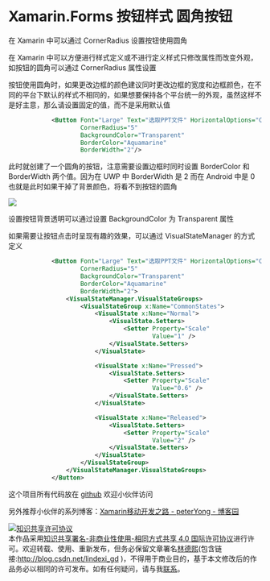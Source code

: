 # Xamarin.Forms 按钮样式 圆角按钮

在 Xamarin 中可以通过 CornerRadius 设置按钮使用圆角

<!--more-->
<!-- 发布 -->

在 Xamarin 中可以方便进行样式定义或不进行定义样式只修改属性而改变外观，如按钮的圆角可以通过 CornerRadius 属性设置

按钮使用圆角时，如果更改边框的颜色建议同时更改边框的宽度和边框颜色，在不同的平台下默认的样式不相同的，如果想要保持各个平台统一的外观，虽然这样不是好主意，那么请设置固定的值，而不是采用默认值

```xml
            <Button Font="Large" Text="选取PPT文件" HorizontalOptions="Center"
                    CornerRadius="5"
                    BackgroundColor="Transparent"
                    BorderColor="Aquamarine" 
                    BorderWidth="2"/>
```

此时就创建了一个圆角的按钮，注意需要设置边框时同时设置 BorderColor 和 BorderWidth 两个值。因为在 UWP 中 BorderWidth 是 2 而在 Android 中是 0 也就是此时如果干掉了背景颜色，将看不到按钮的圆角

<!-- ![](image/Xamarin.Forms 按钮样式 圆角按钮/Xamarin.Forms 按钮样式 圆角按钮0.png) -->

![](http://image.acmx.xyz/lindexi%2F202022318525421.jpg)

设置按钮背景透明可以通过设置 BackgroundColor 为 Transparent 属性

如果需要让按钮点击时呈现有趣的效果，可以通过 VisualStateManager 的方式定义

```xml
            <Button Font="Large" Text="选取PPT文件" HorizontalOptions="Center"
                    CornerRadius="5"
                    BackgroundColor="Transparent"
                    BorderColor="Aquamarine" 
                    BorderWidth="2">
                <VisualStateManager.VisualStateGroups>
                    <VisualStateGroup x:Name="CommonStates">
                        <VisualState x:Name="Normal">
                            <VisualState.Setters>
                                <Setter Property="Scale"
                                        Value="1" />
                            </VisualState.Setters>
                        </VisualState>

                        <VisualState x:Name="Pressed">
                            <VisualState.Setters>
                                <Setter Property="Scale"
                                        Value="0.6" />
                            </VisualState.Setters>
                        </VisualState>

                        <VisualState x:Name="Released">
                            <VisualState.Setters>
                                <Setter Property="Scale"
                                        Value="2" />
                            </VisualState.Setters>
                        </VisualState>
                    </VisualStateGroup>
                </VisualStateManager.VisualStateGroups>
            </Button>
```

这个项目所有代码放在 [github](https://github.com/lindexi/lindexi_gd/tree/9fdafab123302ae7d7a2c9aecb590109218c4e72/JardalllojoHayeajemjuli) 欢迎小伙伴访问

另外推荐小伙伴的系列博客：[Xamarin移动开发之路 - peterYong - 博客园](https://www.cnblogs.com/peterYong/p/11589553.html)

<a rel="license" href="http://creativecommons.org/licenses/by-nc-sa/4.0/"><img alt="知识共享许可协议" style="border-width:0" src="https://licensebuttons.net/l/by-nc-sa/4.0/88x31.png" /></a><br />本作品采用<a rel="license" href="http://creativecommons.org/licenses/by-nc-sa/4.0/">知识共享署名-非商业性使用-相同方式共享 4.0 国际许可协议</a>进行许可。欢迎转载、使用、重新发布，但务必保留文章署名[林德熙](http://blog.csdn.net/lindexi_gd)(包含链接:http://blog.csdn.net/lindexi_gd )，不得用于商业目的，基于本文修改后的作品务必以相同的许可发布。如有任何疑问，请与我[联系](mailto:lindexi_gd@163.com)。
